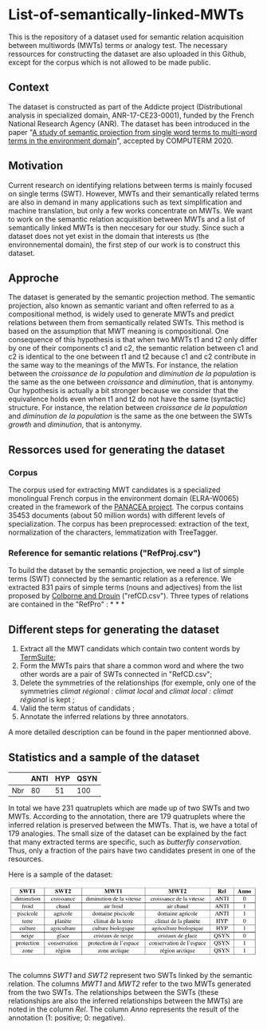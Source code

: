 # List-of-semantically-linked-MWTs

This is the repository of a dataset used for semantic relation acquisition between multiwords (MWTs) terms or analogy test. The necessary ressources for constructing the dataset are also uploaded in this Github, except for the corpus which is not allowed to be made public.

## Context

The dataset is constructed as part of the Addicte project (Distributional analysis in specialized domain, ANR-17-CE23-0001), funded by the French National Research Agency (ANR). The dataset has been introduced in the paper "[A study of semantic projection from single word terms to multi-word terms in the environment domain](https://www.aclweb.org/anthology/2020.computerm-1.7/)", accepted by COMPUTERM 2020.

## Motivation

Current research on identifying relations between terms is mainly focused on single terms (SWT). However, MWTs and their semantically related terms are also in demand in many applications such as text simplification and machine translation, but only a few works concentrate on MWTs. We want to work on the semantic relation acquisition between MWTs and a list of semantically linked MWTs is then neccesary for our study. Since such a dataset does not yet exist in the domain that interests us (the environnemental domain), the first step of our work is to construct this dataset. 

## Approche

The dataset is generated by the semantic projection method.
The semantic projection, also known as semantic variant and often referred to as a compositional method, is widely used to generate MWTs and predict relations between them from semantically related SWTs. This method is based on the assumption that MWT meaning is compositional. One consequence of this hypothesis is that when two MWTs t1 and t2 only differ by one of their components c1 and c2, the semantic relation between c1 and c2 is identical to the one between t1 and t2 because c1 and c2 contribute in the same way to the meanings of the MWTs. For instance, the relation between the *croissance de la population* and *diminution de la population* is the same as the one between *croissance* and *diminution*, that is antonymy. Our hypothesis is actually a bit stronger because we consider that the equivalence holds even when t1 and t2 do not have the same (syntactic) structure. For instance, the relation between *croissance de la population* and *diminution de la population* is the same as the one between the SWTs *growth* and *diminution*, that is antonymy. 

## Ressorces used for generating the dataset

### Corpus

The corpus used for extracting MWT candidates is a specialized monolingual French corpus in the environment domain (ELRA-W0065) created in the framework of the [PANACEA project](http://panacea-lr.eu/en/info-for-researchers/data-sets/monolingual-corpora). The corpus contains 35453 documents (about 50 million words) with different levels of specialization. The corpus has been preprocessed: extraction of the text, normalization of the characters, lemmatization with TreeTagger. 

### Reference for semantic relations ("RefProj.csv")

To build the dataset by the semantic projection, we need a list of simple terms (SWT) connected by the semantic relation as a reference. We extracted 831 pairs of simple terms (nouns and adjectives) from the list proposed by [Colborne and Drouin](https://github.com/gbcolborne/TALN_2016) ("refCD.csv").
Three types of relations are contained in the "RefPro" :
* 
* 
*

## Different steps for generating the dataset

1. Extract all the MWT candidats which contain two content words by [TermSuite](http://termsuite.github.io);
2. Form the MWTs pairs that share a common word and where the two other words are a pair of SWTs connected in "RefCD.csv";
3. Delete the symmetries of the relationships (for exemple, only one of the symmetries *climat régional : climat local* and *climat local : climat régional* is kept ;
4. Valid the term status of candidats ;
5. Annotate the inferred relations by three annotators. 

A more detailed description can be found in the paper mentionned above.

## Statistics and a sample of the dataset

|      | ANTI | HYP | QSYN |
|------|------|-----|------|
| Nbr  |  80  |  51 | 100  |

In total we have 231 quatruplets which are made up of two SWTs and two MWTs. According to the annotation, there are 179 quatruplets where the inferred relation is preserved between the MWTs. That is, we have a total of 179 analogies. The small size of the dataset can be explained by the fact that many extracted terms are specific, such as *butterfly conservation*. Thus, only a fraction of the pairs have two candidates present in one of the resources.

Here is a sample of the dataset:

![Screenshot](Images/dataset_exemple.jpg)

The columns *SWT1* and *SWT2* represent two SWTs linked by the semantic relation. The columns *MWT1* and *MWT2* refer to the two MWTs generated from the two SWTs. The relationships between the SWTs (these relationships are also the inferred relationships between the MWTs) are noted in the column *Rel*. The column *Anno* represents the result of the annotation (1: positive; 0: negative).
